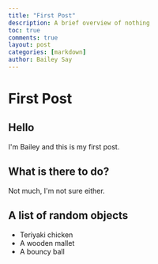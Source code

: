 ```yaml
---
title: "First Post"
description: A brief overview of nothing
toc: true
comments: true
layout: post
categories: [markdown]
author: Bailey Say
---
```


# First Post

## Hello

I'm Bailey and this is my first post. 

## What is there to do?

Not much, I'm not sure either.

## A list of random objects

- Teriyaki chicken
- A wooden mallet
- A bouncy ball